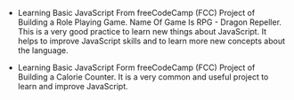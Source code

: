 - Learning Basic JavaScript From freeCodeCamp (FCC) Project of Building a Role Playing Game. Name Of Game Is RPG - Dragon Repeller. This is a very good practice to learn new things about JavaScript. It helps to improve JavaScript skills and to learn more new concepts about the language.

- Learning Basic JavaScript Form freeCodeCamp (FCC) Project of Building a Calorie Counter. It is a very common and useful project to learn and improve JavaScript.
